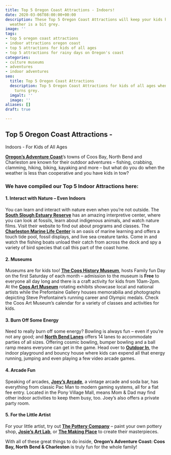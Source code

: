 ```yaml
---
title: Top 5 Oregon Coast Attractions - Indoors!
date: 2020-03-06T08:00:00+00:00
description: These Top 5 Oregon Coast Attractions will keep your kids happy when the
  weather is a bit grey.
image: ''
tags:
- top 5 oregon coast attractions
- indoor attractions oregon coast
- top 5 attractions for kids of all ages
- top 5 attractions for rainy days on Oregon's coast
categories:
- culture museums
- adventures
- indoor adventures
seo:
  title: Top 5 Oregon Coast Attractions
  description: Top 5 Oregon Coast Attractions for kids of all ages when the weather
    turns grey.
  imgalt: ''
  image: ''
aliases: []
draft: true

---
```

## Top 5 Oregon Coast Attractions -  
Indoors - For Kids of All Ages

[**Oregon’s Adventure Coast**](https://www.oregonsadventurecoast.com/)’s towns of Coos Bay, North Bend and Charleston are known for their outdoor adventures – fishing, crabbing, clamming, hiking, biking, kayaking and more – but what do you do when the weather is less than cooperative and you have kids in tow?

### We have compiled our Top 5 Indoor Attractions here:

#### 1. Interact with Nature – Even Indoors

You can learn and interact with nature even when you’re not outside. The [**South Slough Estuary Reserve**]() has an amazing interpretive center, where you can look at fossils, learn about indigenous animals, and watch nature films. Visit their website to find out about programs and classes. The [**Charleston Marine Life Center**](http://www.charlestonmarinelifecenter.com/) is an oasis of marine learning and offers a touch tide pool, fossil displays, and live sea creature tanks. Come in and watch the fishing boats unload their catch from across the dock and spy a variety of bird species that call this part of the coast home.

#### 2. Museums

Museums are for kids too! [**The Coos History Museum**](https://cooshistory.org/), hosts Family fun Day on the first Saturday of each month – admission to the museum is **Free** to everyone all day long and there is a craft activity for kids from 10am-2pm. At the [**Coos Art Museum**](http://www.coosart.org/) rotating exhibits showcase local and national artists while the Prefontaine Gallery houses memorabilia and photographs depicting Steve Prefontaine’s running career and Olympic medals. Check the Coos Art Museum’s calendar for a variety of classes and activities for kids.

#### 3. Burn Off Some Energy

Need to really burn off some energy? Bowling is always fun – even if you’re not any good; and [**North Bend Lanes**](https://northbendlanes.com/) offers 14 lanes to accommodate parties of all sizes. Offering cosmic bowling, bumper bowling and a ball ramp means everyone can get in the game.  Head over to [**Outdoor In**](http://www.outdoor-in.com/), the indoor playground and bouncy house where kids can expend all that energy running, jumping and even playing a few video arcade games.

#### 4. Arcade Fun

Speaking of arcades, [**Joey’s Arcade**](https://www.facebook.com/Joeysarcade2.0/), a vintage arcade and soda bar, has everything from classic Pac Man to modern gaming systems, all for a flat fee entry. Located in the Pony Village Mall, means Mom & Dad may find other indoor activities to keep them busy, too.  Joey’s also offers a private party room.

#### 5. For the Little Artist

For your little artist, try out [**The Pottery Company**](https://www.facebook.com/The-Pottery-Co-161842183873942/) – paint your own pottery shop, [**Josie’s Art Lab**](https://www.josiesartlab.com/contact/), or [**The Making Place**]() to create their masterpieces.

With all of these great things to do inside, **Oregon’s Adventure Coast: Coos Bay, North Bend & Charleston** is truly fun for the whole family!